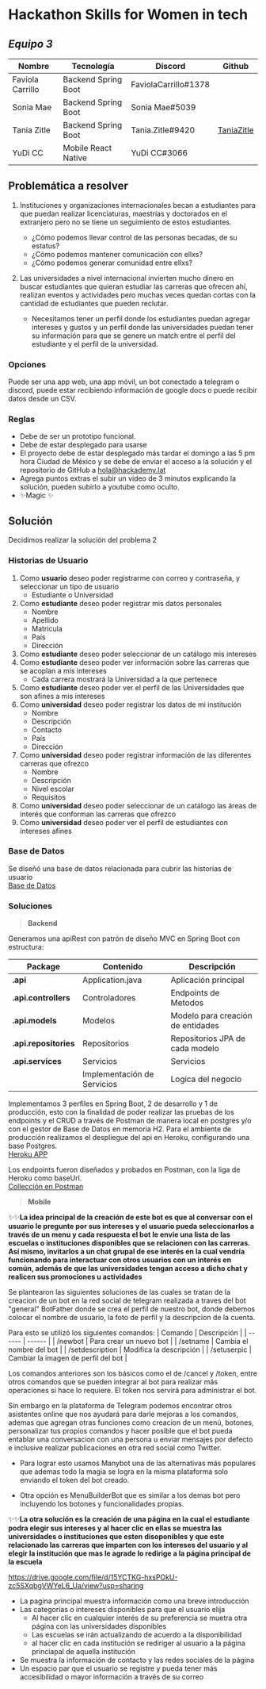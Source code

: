 # Hackathon Skills for Women in tech

## _Equipo 3_
| Nombre | Tecnología | Discord | Github
| ------ | ------ | ------ | ------ |
| Faviola Carrillo | Backend Spring Boot | FaviolaCarrillo#1378 |
| Sonia Mae | Backend Spring Boot | Sonia Mae#5039 | 
| Tania Zitle | Backend Spring Boot | Tania.Zitle#9420 | [TaniaZitle](https://github.com/TaniaZitle)
| YuDi CC | Mobile React Native | YuDi CC#3066 | 

##  Problemática a resolver
1. Instituciones y organizaciones internacionales becan a estudiantes para que puedan realizar licenciaturas, maestrías y doctorados en el extranjero pero no se tiene un seguimiento de estos estudiantes.
    - ¿Cómo podemos llevar control de las personas becadas, de su estatus?
    - ¿Cómo podemos mantener comunicación con ellxs? 
    - ¿Cómo podemos generar comunidad entre ellxs?  


2. Las universidades a nivel internacional invierten mucho dinero en buscar estudiantes que quieran estudiar las carreras que ofrecen ahí, realizan eventos y actividades pero muchas veces quedan cortas con la cantidad de estudiantes que pueden reclutar.
    - Necesitamos tener un perfil donde los estudiantes puedan agregar intereses y gustos y un perfil donde las universidades puedan tener su información para que se genere un match entre el perfil del estudiante y el perfil de la universidad.

### Opciones
Puede ser una app web, una app móvil, un bot conectado a telegram o discord, puede estar recibiendo información de google docs o puede recibir datos desde un CSV.

### Reglas
- Debe de ser un prototipo funcional.
- Debe de estar desplegado para usarse
- El proyecto debe de estar desplegado más tardar el domingo a las 5 pm hora Ciudad de México y se debe de enviar el acceso a la solución y el repositorio de GitHub a <hola@hackademy.lat>
- Agrega puntos extras el subir un video de 3 minutos explicando la solución, pueden subirlo a youtube como oculto.
- ✨Magic ✨

## Solución
Decidimos realizar la solución del problema 2

### Historias de Usuario
1. Como **usuario** deseo poder registrarme con correo y contraseña, y seleccionar un tipo de usuario
    - Estudiante o Universidad
2. Como **estudiante** deseo poder registrar mis datos personales
    - Nombre
    - Apellido
    - Matricula
    - País
    - Dirección
3. Como **estudiante** deseo poder seleccionar de un catálogo mis intereses
4. Como **estudiante** deseo poder ver información sobre las carreras que se acoplan a mis intereses
    - Cada carrera mostrará la Universidad a la que pertenece
5. Como **estudiante** deseo poder ver el perfil de las Universidades que son afines a mis intereses
6. Como **universidad** deseo poder registrar los datos de mi institución
    - Nombre
    - Descripción
    - Contacto
    - País
    - Dirección
7. Como **universidad** deseo poder registrar información de las diferentes carreras que ofrezco
    - Nombre
    - Descripción
    - Nivel escolar
    - Requisitos
8. Como **universidad** deseo poder seleccionar de un catálogo las áreas de interés que conforman las carreras que ofrezco
9. Como **universidad** deseo poder ver el perfil de estudiantes con intereses afines

### Base de Datos
Se diseñó una base de datos relacionada para cubrir las historias de usuario   
[Base de Datos](https://drive.google.com/file/d/1zzr6J8IBkXSWRGNwDT1z8zyG5WHFdBsU/view?usp=sharing)

### Soluciones

> **Backend**

Generamos una apiRest con patrón de diseño MVC en Spring Boot con estructura: 

 Package | Contenido | Descripción 
| ------ | ------ | ------ |
| **.api** | Application.java | Aplicación principal
|**.api.controllers** | Controladores | Endpoints de Metodos
| **.api.models** | Modelos | Modelo para creación de entidades
| **.api.repositories** | Repositorios | Repositorios JPA de cada modelo
| **.api.services** | Servicios | Servicios
|  | Implementación de Servicios | Logica del negocio

Implementamos 3 perfiles en Spring Boot, 2 de desarrollo y 1 de producción, esto con la finalidad de poder realizar las pruebas de los endpoints y el CRUD a través de Postman de manera local en postgres y/o con el gestor de Base de Datos en memoria H2.
Para el ambiente de producción realizamos el despliegue del api en Heroku, configurando una base Postgres.       
[Heroku APP](https://hackathon-sfwit-team3.herokuapp.com/)

Los endpoints fueron diseñados y probados en Postman, con la liga de Heroku como baseUrl.        
[Collección en Postman](https://www.getpostman.com/collections/cda1eb3b28ae2bee5c2a)

> **Mobile**

✨✨**La idea principal de la creación de este bot es que al conversar con el usuario le pregunte por sus intereses y el usuario pueda seleccionarlos a través de un menu y cada respuesta el bot le envie una lista de las escuelas o instituciones disponibles que se relacionen con las carreras. Así mismo, invitarlos a un chat grupal de ese interés en la cual vendría funcionando para interactuar con otros usuarios con un interés en común, además de que las universidades tengan acceso a dicho chat y realicen sus promociones u actividades**


Se plantearon las siguientes soluciones de las cuales se tratan de la creacion de un bot en la red social de telegram realizada a traves del bot "general" BotFather donde se crea el perfil de nuestro bot, donde debemos colocar el nombre de usuario, la foto de perfil y la descripcion de la cuenta. 

Para esto se utilizó los siguientes comandos: 
| Comando | Descripción | 
| ------ | ------ |
| /newbot | Para crear un nuevo bot |
| /setname | Cambia el nombre del bot |
| /setdescription | Modifica la descripción |
| /setuserpic | Cambiar la imagen de perfil del bot |

Los comandos anteriores son los básicos como el de /cancel y /token, entre otros comandos que se pueden integrar al bot para realizar más operaciones si hace lo requiere. El token nos servirá para administrar el bot.

Sin embargo en la plataforma de Telegram podemos encontrar otros asistentes online que nos ayudará para darle mejoras a los comandos, ademas que agregan otras funciones como creacion de un menú, botones, personalizar tus propios comandos y hacer posible que el bot pueda entablar una conversacion con una persona u enviar mensajes por defecto e inclusive realizar publicaciones en otra red social como Twitter.

- Para lograr esto usamos Manybot una de las alternativas más populares que ademas todo la magia se logra en la misma plataforma solo enviando el token del bot creado. 

- Otra opción es MenuBuilderBot que es similar a los demas bot pero incluyendo los botones y funcionalidades propias.

✨✨**La otra solución es la creación de una página en la cual el estudiante podra elegir sus intereses y al hacer clic en ellas se muestra las universidades o instituciones que esten disoponibles y que este relacionado las carreras que imparten con los intereses del usuario y al elegir la institución que mas le agrade lo redirige a la página principal de la escuela**

https://drive.google.com/file/d/15YCTKG-hxsPOkU-zc5SXqbgVWYeL6_Ua/view?usp=sharing

- La pagina principal muestra información como una breve introducción 
- Las categorías o intereses disponibles para que el usuario elija
    - Al hacer clic en cualquier interés de su preferencia se muetra otra página con las universidades disponibles
    - Las escuelas se irán actualizando de acuerdo a la disponibilidad 
    - al hacer clic en cada institución se rediriger al usuario a la página princiapal de aquella institución 
- Se muestra la información de contacto y las redes sociales de la página 
- Un espacio par que el usuario se registre y pueda tener más accesibilidad o mayor información a través de su correo
